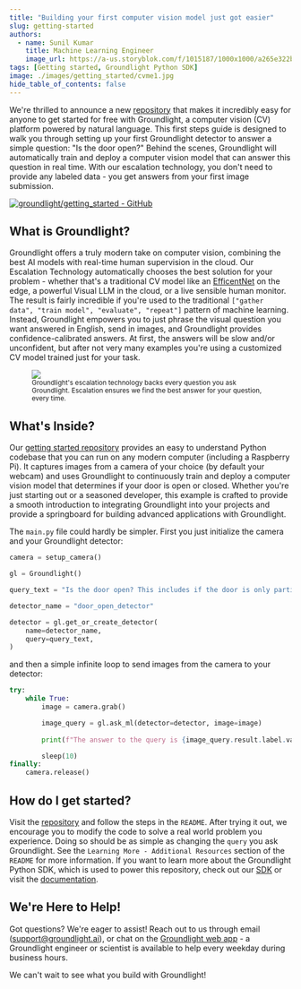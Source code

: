 ```yaml
---
title: "Building your first computer vision model just got easier"
slug: getting-started
authors:
  - name: Sunil Kumar
    title: Machine Learning Engineer
    image_url: https://a-us.storyblok.com/f/1015187/1000x1000/a265e322bd/kumars.jpg
tags: [Getting started, Groundlight Python SDK]
image: ./images/getting_started/cvme1.jpg
hide_table_of_contents: false
---
```


We're thrilled to announce a new [repository](https://github.com/groundlight/getting_started) that makes it incredibly easy for anyone to get started for free with Groundlight, a computer vision (CV) platform powered by natural language. This first steps guide is designed to walk you through setting up your first Groundlight detector to answer a simple question: "Is the door open?" Behind the scenes, Groundlight will automatically train and deploy a computer vision model that can answer this question in real time. With our escalation technology, you don't need to provide any labeled data - you get answers from your first image submission.

[![groundlight/getting_started - GitHub](https://gh-card.dev/repos/groundlight/getting_started.svg)](https://github.com/groundlight/getting_started)

<!-- truncate -->

## What is Groundlight?
Groundlight offers a truly modern take on computer vision, combining the best AI models with real-time human supervision in the cloud. Our Escalation Technology automatically chooses the best solution for your problem - whether that's a traditional CV model like an [EfficentNet](https://pytorch.org/hub/nvidia_deeplearningexamples_efficientnet/) on the edge, a powerful Visual LLM in the cloud, or a live sensible human monitor. The result is fairly incredible if you're used to the traditional `["gather data", "train model", "evaluate", "repeat"]` pattern of machine learning.  Instead, Groundlight empowers you to just phrase the visual question you want answered in English, send in images, and Groundlight provides confidence-calibrated answers.  At first, the answers will be slow and/or unconfident, but after not very many examples you're using a customized CV model trained just for your task.

<figure>
    <img src={require('./images/getting_started/escalation_diagram.jpg').default} />
    <figcaption>
    <small>
     Groundlight's escalation technology backs every question you ask Groundlight. Escalation ensures we find the best answer for your question, every time.
    </small>
    </figcaption>
</figure>

## What's Inside?
Our [getting started repository](https://github.com/groundlight/getting_started) provides an easy to understand Python codebase that you can run on any modern computer (including a Raspberry Pi). It captures images from a camera of your choice (by default your webcam) and uses Groundlight to continuously train and deploy a computer vision model that determines if your door is open or closed. Whether you're just starting out or a seasoned developer, this example is crafted to provide a smooth introduction to integrating Groundlight into your projects and provide a springboard for building advanced applications with Groundlight. 

The `main.py` file could hardly be simpler.  First you just initialize the camera and your Groundlight detector:

```python notest
camera = setup_camera()

gl = Groundlight()

query_text = "Is the door open? This includes if the door is only partially open."

detector_name = "door_open_detector"

detector = gl.get_or_create_detector(
    name=detector_name,
    query=query_text,
)
```

and then a simple infinite loop to send images from the camera to your detector:

```python notest
try:
    while True:
        image = camera.grab()

        image_query = gl.ask_ml(detector=detector, image=image)
        
        print(f"The answer to the query is {image_query.result.label.value}")

        sleep(10)
finally:
    camera.release()
```

## How do I get started?
Visit the [repository](https://github.com/groundlight/getting_started) and follow the steps in the `README`. After trying it out, we encourage you to modify the code to solve a real world problem you experience. Doing so should be as simple as changing the `query` you ask Groundlight. See the `Learning More - Additional Resources` section of the `README` for more information. If you want to learn more about the Groundlight Python SDK, which is used to power this repository, check out our [SDK](https://github.com/groundlight/python-sdk) or visit the [documentation](https://code.groundlight.ai/python-sdk/docs/getting-started).

## We're Here to Help!
Got questions? We're eager to assist! Reach out to us through email (support@groundlight.ai), or chat on the [Groundlight web app](https://app.groundlight.ai) - a Groundlight engineer or scientist is available to help every weekday during business hours.

We can't wait to see what you build with Groundlight! 
